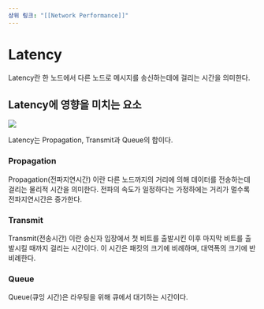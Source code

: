 ```yaml
---
상위 링크: "[[Network Performance]]"
---
```

# Latency

Latency란 한 노드에서 다른 노드로 메시지를 송신하는데에 걸리는 시간을 의미한다. 

## Latency에 영향을 미치는 요소

![](https://i.imgur.com/jTGX8EN.png)

Latency는 Propagation, Transmit과 Queue의 합이다.

### Propagation
Propagation(전파지연시간) 이란 다른 노드까지의 거리에 의해 데이터를 전송하는데 걸리는 물리적 시간을 의미한다. 전파의 속도가 일정하다는 가정하에는 거리가 멀수록 전파지연시간은 증가한다.
### Transmit
Transmit(전송시간) 이란 송신자 입장에서 첫 비트를 출발시킨 이후 마지막 비트를 출발시킬 때까지 걸리는 시간이다. 이 시간은 패킷의 크기에 비례하며, 대역폭의 크기에 반비례한다.
### Queue
Queue(큐잉 시간)은 라우팅을 위해 큐에서 대기하는 시간이다.

